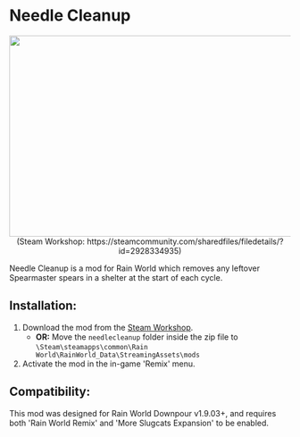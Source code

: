 # Needle Cleanup
<p align="center">
  <img width="640" height="360" src="https://user-images.githubusercontent.com/57483089/233479607-4c6a5e79-6b66-469b-b3ea-ef9006e030d6.png">
  <br/>
  (Steam Workshop: https://steamcommunity.com/sharedfiles/filedetails/?id=2928334935)
</p>

Needle Cleanup is a mod for Rain World which removes any leftover Spearmaster spears in a shelter at the start of each cycle.

## Installation:
1. Download the mod from the [Steam Workshop](https://steamcommunity.com/sharedfiles/filedetails/?id=2928334935).
    - **OR:** Move the `needlecleanup` folder inside the zip file to `\Steam\steamapps\common\Rain World\RainWorld_Data\StreamingAssets\mods`
2. Activate the mod in the in-game 'Remix' menu.

## Compatibility:
This mod was designed for Rain World Downpour v1.9.03+, and requires both 'Rain World Remix' and 'More Slugcats Expansion' to be enabled.
